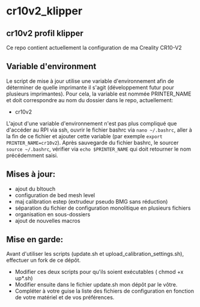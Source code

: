 # cr10v2_klipper
## cr10v2 profil klipper 
Ce repo contient actuellement la configuration de ma Creality CR10-V2

## Variable d'environment
Le script de mise à jour utilise une variable d'environnement afin de déterminer de quelle imprimante il s'agit (développement futur pour plusieurs imprimantes). Pour cela, la variable est nommée PRINTER_NAME et doit correspondre au nom du dossier dans le repo, actuellement:
- cr10v2

L'ajout d'une variable d'environnement n'est pas plus compliqué que d'accéder au RPI via ssh, ouvrir le fichier bashrc via `nano ~/.bashrc`, aller à la fin de ce fichier et ajouter cette variable (par exemple `export PRINTER_NAME=cr10v2`). Après sauvegarde du fichier bashrc, le sourcer `source ~/.bashrc`, vérifier via `echo $PRINTER_NAME` qui doit retourner le nom précédemment saisi.

## Mises à jour:
- ajout du bltouch
- configuration de bed mesh level
- maj calibration estep (extrudeur pseudo BMG sans réduction)
- séparation du fichier de configuration monolitique en plusieurs fichiers 
- organisation en sous-dossiers 
- ajout de nouvelles macros 

## Mise en garde:
Avant d'utiliser les scripts (update.sh et upload_calibration_settings.sh), effectuer un fork de ce dépôt.
- Modifier ces deux scripts pour qu'ils soient exécutables ( chmod +x up*.sh)
- Modifier ensuite dans le fichier update.sh mon dépôt par le vôtre.
- Compléter à votre guise la liste des fichiers de configuration en fonction de votre matériel et de vos préférences.
